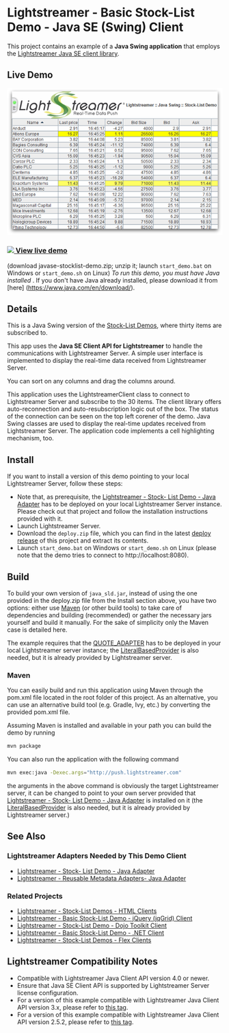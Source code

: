 # Lightstreamer - Basic Stock-List Demo - Java SE (Swing) Client

This project contains an example of a **Java Swing application** that employs the [Lightstreamer Java SE client library](http://docs.lightstreamer.com/api/ls-javase-client/latest/).

## Live Demo

[![Demo ScreenShot](screen_javaseswing_large.png)](http://demos.lightstreamer.com/JavaSE_Swing_StockListDemo/javase-uni-stocklist-demo.zip)

### [![](http://demos.lightstreamer.com/site/img/play.png) View live demo](http://demos.lightstreamer.com/JavaSE_Swing_StockListDemo/javase-uni-stocklist-demo.zip)

(download javase-stocklist-demo.zip; unzip it; launch `start_demo.bat` on Windows or `start_demo.sh` on Linux)
*To run this demo, you must have Java installed* . If you don't have Java already installed, please download it from [here] (https://www.java.com/en/download/).


## Details

This is a Java Swing version of the [Stock-List Demos](https://github.com/Lightstreamer/Lightstreamer-example-StockList-client-javascript), where thirty items are subscribed to.


This app uses the **Java SE Client API for Lightstreamer** to handle the communications with Lightstreamer Server. A simple user interface is implemented to display the real-time data received from Lightstreamer Server.

You can sort on any columns and drag the columns around.

This application uses the LightstreamerClient class to connect to Lightstreamer Server and subscribe to the 30 items. 
The client library offers auto-reconnection and auto-resubscription logic out of the box. The status of the connection can be seen on the top left corener of the demo.
Java Swing classes are used to display the real-time updates received from Lightstreamer Server. The application code implements a cell highlighting mechanism, too.


## Install

If you want to install a version of this demo pointing to your local Lightstreamer Server, follow these steps:

* Note that, as prerequisite, the [Lightstreamer - Stock- List Demo - Java Adapter](https://github.com/Lightstreamer/Lightstreamer-example-Stocklist-adapter-java) has to be deployed on your local Lightstreamer Server instance. Please check out that project and follow the installation instructions provided with it.
* Launch Lightstreamer Server.
* Download the `deploy.zip` file, which you can find in the latest [deploy release](https://github.com/Lightstreamer/Lightstreamer-example-StockList-client-java/releases) of this project and extract its contents.
* Launch `start_demo.bat` on Windows or `start_demo.sh` on Linux (please note that the demo tries to connect to http://localhost:8080).

## Build

To build your own version of `java_sld.jar`, instead of using the one provided in the deploy.zip file from the Install section above, you have two options:
either use [Maven](https://maven.apache.org/) (or other build tools) to take care of dependencies and building (recommended) or gather the necessary jars yourself and build it manually. For the sake of simplicity only the Maven case is detailed here.

The example requires that the [QUOTE_ADAPTER](https://github.com/Lightstreamer/Lightstreamer-example-Stocklist-adapter-java) has to be deployed in your local Lightstreamer server instance;
the [LiteralBasedProvider](https://github.com/Lightstreamer/Lightstreamer-example-ReusableMetadata-adapter-java) is also needed, but it is already provided by Lightstreamer server.

### Maven

You can easily build and run this application using Maven through the pom.xml file located in the root folder of this project. As an alternative, you can use an alternative build tool (e.g. Gradle, Ivy, etc.) by converting the provided pom.xml file.

Assuming Maven is installed and available in your path you can build the demo by running
```sh
mvn package
```
 
You can also run the application with the following command
```sh
mvn exec:java -Dexec.args="http://push.lightstreamer.com"
```
the arguments in the above command is obviously the target Lightstreamer server, it can be changed to point
to your own server provided that [Lightstreamer - Stock- List Demo - Java Adapter](https://github.com/Lightstreamer/Lightstreamer-example-Stocklist-adapter-java)
is installed on it (the [LiteralBasedProvider](https://github.com/Lightstreamer/Lightstreamer-example-ReusableMetadata-adapter-java) is also needed, 
but it is already provided by Lightstreamer server.)


## See Also

### Lightstreamer Adapters Needed by This Demo Client

* [Lightstreamer - Stock- List Demo - Java Adapter](https://github.com/Lightstreamer/Lightstreamer-example-Stocklist-adapter-java)
* [Lightstreamer - Reusable Metadata Adapters- Java Adapter](https://github.com/Lightstreamer/Lightstreamer-example-ReusableMetadata-adapter-java)

### Related Projects

* [Lightstreamer - Stock-List Demos - HTML Clients](https://github.com/Lightstreamer/Lightstreamer-example-Stocklist-client-javascript)
* [Lightstreamer - Basic Stock-List Demo - jQuery (jqGrid) Client](https://github.com/Lightstreamer/Lightstreamer-example-StockList-client-jquery)
* [Lightstreamer - Stock-List Demo - Dojo Toolkit Client](https://github.com/Lightstreamer/Lightstreamer-example-StockList-client-dojo)
* [Lightstreamer - Basic Stock-List Demo - .NET Client](https://github.com/Lightstreamer/Lightstreamer-example-StockList-client-dotnet)
* [Lightstreamer - Stock-List Demos - Flex Clients](https://github.com/Lightstreamer/Lightstreamer-example-StockList-client-flex)

## Lightstreamer Compatibility Notes

* Compatible with Lightstreamer Java Client API version 4.0 or newer.
* Ensure that Java SE Client API is supported by Lightstreamer Server license configuration.
* For a version of this example compatible with Lightstreamer Java Client API version 3.x, please refer to [this tag](https://github.com/Lightstreamer/Lightstreamer-example-StockList-client-java/tree/latest-for-client-3.x).
* For a version of this example compatible with Lightstreamer Java Client API version 2.5.2, please refer to [this tag](https://github.com/Lightstreamer/Lightstreamer-example-StockList-client-java/tree/latest-for-client-2.x).


